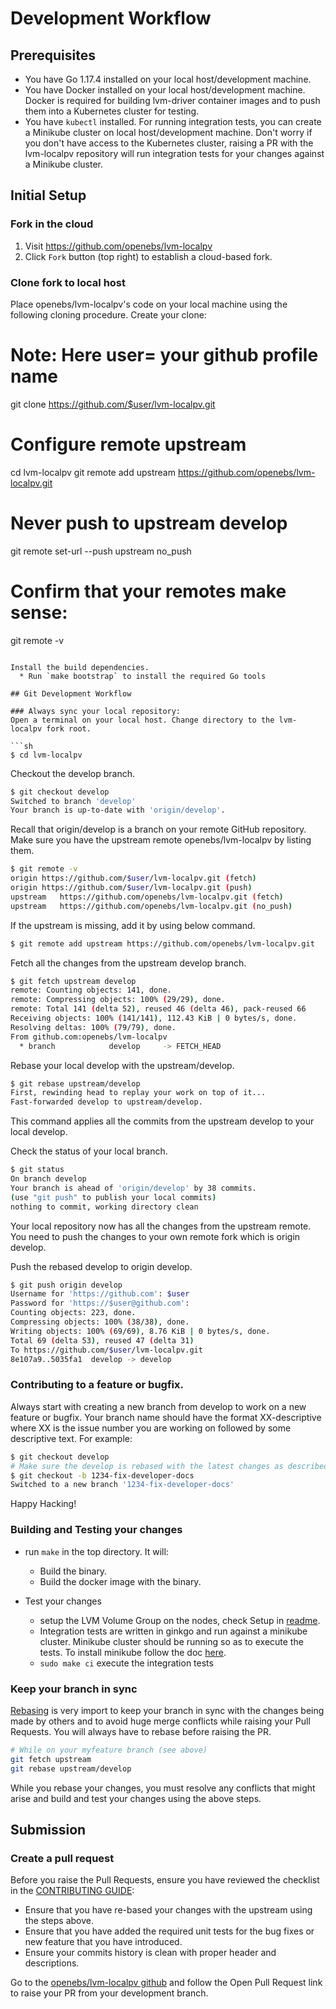 # Development Workflow

## Prerequisites

* You have Go 1.17.4 installed on your local host/development machine.
* You have Docker installed on your local host/development machine. Docker is required for building lvm-driver container images and to push them into a Kubernetes cluster for testing. 
* You have `kubectl` installed. For running integration tests, you can create a Minikube cluster on local host/development machine. Don't worry if you don't have access to the Kubernetes cluster, raising a PR with the lvm-localpv repository will run integration tests for your changes against a Minikube cluster.

## Initial Setup

### Fork in the cloud

1. Visit https://github.com/openebs/lvm-localpv
2. Click `Fork` button (top right) to establish a cloud-based fork.

### Clone fork to local host

Place openebs/lvm-localpv's code on your local machine using the following cloning procedure.
Create your clone:

# Note: Here user= your github profile name
git clone https://github.com/$user/lvm-localpv.git

# Configure remote upstream
cd lvm-localpv
git remote add upstream https://github.com/openebs/lvm-localpv.git

# Never push to upstream develop
git remote set-url --push upstream no_push

# Confirm that your remotes make sense:
git remote -v
```

Install the build dependencies.
  * Run `make bootstrap` to install the required Go tools

## Git Development Workflow

### Always sync your local repository:
Open a terminal on your local host. Change directory to the lvm-localpv fork root.

```sh
$ cd lvm-localpv
```

 Checkout the develop branch.

 ```sh
 $ git checkout develop
 Switched to branch 'develop'
 Your branch is up-to-date with 'origin/develop'.
 ```

 Recall that origin/develop is a branch on your remote GitHub repository.
 Make sure you have the upstream remote openebs/lvm-localpv by listing them.

 ```sh
 $ git remote -v
 origin	https://github.com/$user/lvm-localpv.git (fetch)
 origin	https://github.com/$user/lvm-localpv.git (push)
 upstream	https://github.com/openebs/lvm-localpv.git (fetch)
 upstream	https://github.com/openebs/lvm-localpv.git (no_push)
 ```

 If the upstream is missing, add it by using below command.

 ```sh
 $ git remote add upstream https://github.com/openebs/lvm-localpv.git
 ```
 Fetch all the changes from the upstream develop branch.

 ```sh
 $ git fetch upstream develop
 remote: Counting objects: 141, done.
 remote: Compressing objects: 100% (29/29), done.
 remote: Total 141 (delta 52), reused 46 (delta 46), pack-reused 66
 Receiving objects: 100% (141/141), 112.43 KiB | 0 bytes/s, done.
 Resolving deltas: 100% (79/79), done.
 From github.com:openebs/lvm-localpv
   * branch            develop     -> FETCH_HEAD
 ```

 Rebase your local develop with the upstream/develop.

 ```sh
 $ git rebase upstream/develop
 First, rewinding head to replay your work on top of it...
 Fast-forwarded develop to upstream/develop.
 ```
 This command applies all the commits from the upstream develop to your local develop.

 Check the status of your local branch.

 ```sh
 $ git status
 On branch develop
 Your branch is ahead of 'origin/develop' by 38 commits.
 (use "git push" to publish your local commits)
 nothing to commit, working directory clean
 ```
 Your local repository now has all the changes from the upstream remote. You need to push the changes to your own remote fork which is origin develop.

 Push the rebased develop to origin develop.

 ```sh
 $ git push origin develop
 Username for 'https://github.com': $user
 Password for 'https://$user@github.com':
 Counting objects: 223, done.
 Compressing objects: 100% (38/38), done.
 Writing objects: 100% (69/69), 8.76 KiB | 0 bytes/s, done.
 Total 69 (delta 53), reused 47 (delta 31)
 To https://github.com/$user/lvm-localpv.git
 8e107a9..5035fa1  develop -> develop
 ```

### Contributing to a feature or bugfix. 

Always start with creating a new branch from develop to work on a new feature or bugfix. Your branch name should have the format XX-descriptive where XX is the issue number you are working on followed by some descriptive text. For example:

 ```sh
 $ git checkout develop
 # Make sure the develop is rebased with the latest changes as described in previous step.
 $ git checkout -b 1234-fix-developer-docs
 Switched to a new branch '1234-fix-developer-docs'
 ```
Happy Hacking!

### Building and Testing your changes

* run `make` in the top directory. It will:
  * Build the binary.
  * Build the docker image with the binary.

* Test your changes
  * setup the LVM Volume Group on the nodes, check Setup in [readme](../README.md).
  * Integration tests are written in ginkgo and run against a minikube cluster. Minikube cluster should be running so as to execute the tests. To install minikube follow the doc [here](https://kubernetes.io/docs/tasks/tools/install-minikube/). 
  * `sudo make ci` execute the integration tests

### Keep your branch in sync

[Rebasing](https://git-scm.com/docs/git-rebase) is very import to keep your branch in sync with the changes being made by others and to avoid huge merge conflicts while raising your Pull Requests. You will always have to rebase before raising the PR. 

```sh
# While on your myfeature branch (see above)
git fetch upstream
git rebase upstream/develop
```

While you rebase your changes, you must resolve any conflicts that might arise and build and test your changes using the above steps. 

## Submission

### Create a pull request

Before you raise the Pull Requests, ensure you have reviewed the checklist in the [CONTRIBUTING GUIDE](../CONTRIBUTING.md):
- Ensure that you have re-based your changes with the upstream using the steps above.
- Ensure that you have added the required unit tests for the bug fixes or new feature that you have introduced. 
- Ensure your commits history is clean with proper header and descriptions.

Go to the [openebs/lvm-localpv github](https://github.com/openebs/lvm-localpv) and follow the Open Pull Request link to raise your PR from your development branch.
